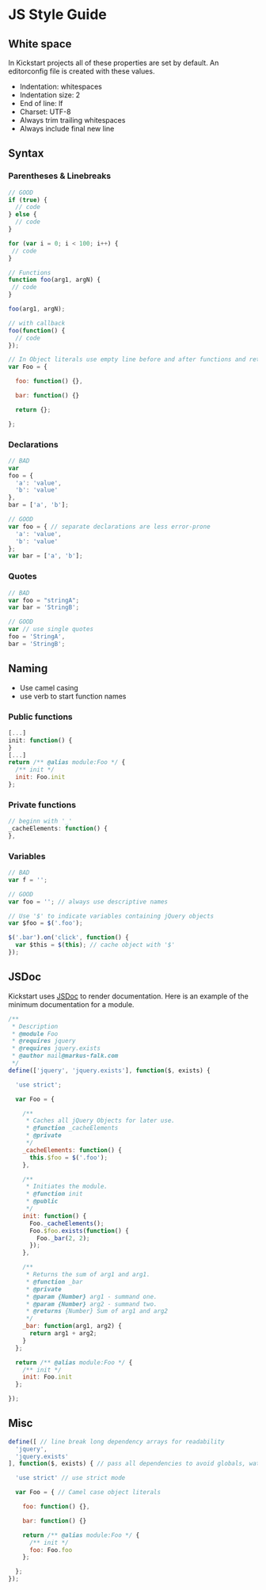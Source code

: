 # JS Style Guide

## White space

In Kickstart projects all of these properties are set by default. An editorconfig file is created with these values.

* Indentation: whitespaces
* Indentation size: 2
* End of line: lf
* Charset: UTF-8
* Always trim trailing whitespaces
* Always include final new line

## Syntax

### Parentheses & Linebreaks

```javascript
// GOOD
if (true) {
  // code
} else {
  // code
}

for (var i = 0; i < 100; i++) {
 // code
}

// Functions
function foo(arg1, argN) {
 // code
}

foo(arg1, argN);

// with callback
foo(function() {
  // code
});

// In Object literals use empty line before and after functions and return
var Foo = {

  foo: function() {},

  bar: function() {}

  return {};

};
```

### Declarations

```javascript
// BAD
var
foo = {
  'a': 'value',
  'b': 'value'
},
bar = ['a', 'b'];

// GOOD
var foo = { // separate declarations are less error-prone
  'a': 'value',
  'b': 'value'
};
var bar = ['a', 'b'];
```

### Quotes

```javascript
// BAD
var foo = "stringA";
var bar = 'StringB';

// GOOD
var // use single quotes
foo = 'StringA',
bar = 'StringB';
```

## Naming

* Use camel casing
* use verb to start function names

### Public functions
```javascript
[...]
init: function() {
}
[...]
return /** @alias module:Foo */ {
  /** init */
  init: Foo.init
};
```

### Private functions

```javascript
// beginn with '_'
_cacheElements: function() {
},
```

### Variables

```javascript
// BAD
var f = '';

// GOOD
var foo = ''; // always use descriptive names
```


```javascript
// Use '$' to indicate variables containing jQuery objects
var $foo = $('.foo');

$('.bar').on('click', function() {
  var $this = $(this); // cache object with '$'
});
```

## JSDoc

Kickstart uses [JSDoc](http://usejsdoc.org/) to render documentation. Here is an example of the minimum documentation for a module.

```javascript
/**
 * Description
 * @module Foo
 * @requires jquery
 * @requires jquery.exists
 * @author mail@markus-falk.com
 */
define(['jquery', 'jquery.exists'], function($, exists) {

  'use strict';

  var Foo = {

    /**
     * Caches all jQuery Objects for later use.
     * @function _cacheElements
     * @private
     */
    _cacheElements: function() {
      this.$foo = $('.foo');
    },

    /**
     * Initiates the module.
     * @function init
     * @public
     */
    init: function() {
      Foo._cacheElements();
      Foo.$foo.exists(function() {
        Foo._bar(2, 2);
      });
    },

    /**
     * Returns the sum of arg1 and arg1.
     * @function _bar
     * @private
     * @param {Number} arg1 - summand one.
     * @param {Number} arg2 - summand two.
     * @returns {Number} Sum of arg1 and arg2
     */
    _bar: function(arg1, arg2) {
      return arg1 + arg2;
    }
  };

  return /** @alias module:Foo */ {
    /** init */
    init: Foo.init
  };

});
```

## Misc

```javascript
define([ // line break long dependency arrays for readability
  'jquery',
  'jquery.exists'
], function($, exists) { // pass all dependencies to avoid globals, watch order!

  'use strict' // use strict mode

  var Foo = { // Camel case object literals

    foo: function() {},

    bar: function() {}

    return /** @alias module:Foo */ {
      /** init */
      foo: Foo.foo
    };

  };
});
```
